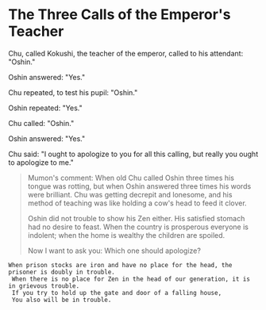# The Three Calls of the Emperor's Teacher

Chu, called Kokushi, the teacher of the emperor, called to his attendant: "Oshin."

Oshin answered: "Yes."

Chu repeated, to test his pupil: "Oshin."

Oshin repeated: "Yes."

Chu called: "Oshin."

Oshin answered: "Yes."

Chu said: "I ought to apologize to you for all this calling, but really you ought to apologize to me."

> Mumon's comment: When old Chu called Oshin three times his tongue was rotting, but when Oshin answered three times his words were brilliant. Chu was getting decrepit and lonesome, and his method of teaching was like holding a cow's head to feed it clover.
>
> Oshin did not trouble to show his Zen either. His satisfied stomach had no desire to feast. When the country is prosperous everyone is indolent; when the home is wealthy the children are spoiled.
>
> Now I want to ask you: Which one should apologize?

```
When prison stocks are iron and have no place for the head, the prisoner is doubly in trouble.
 When there is no place for Zen in the head of our generation, it is in grievous trouble.
 If you try to hold up the gate and door of a falling house,
 You also will be in trouble.
```
